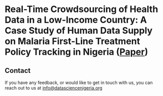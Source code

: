 # Real-Time Crowdsourcing of Health Data in a Low-Income Country: A Case Study of Human Data Supply on Malaria First-Line Treatment Policy Tracking in Nigeria ([Paper](http://ceur-ws.org/Vol-2736/paper3.pdf))

## Contact
If you have any feedback, or would like to get in touch with us, you can reach out to us at info@datasciencenigeria.org
